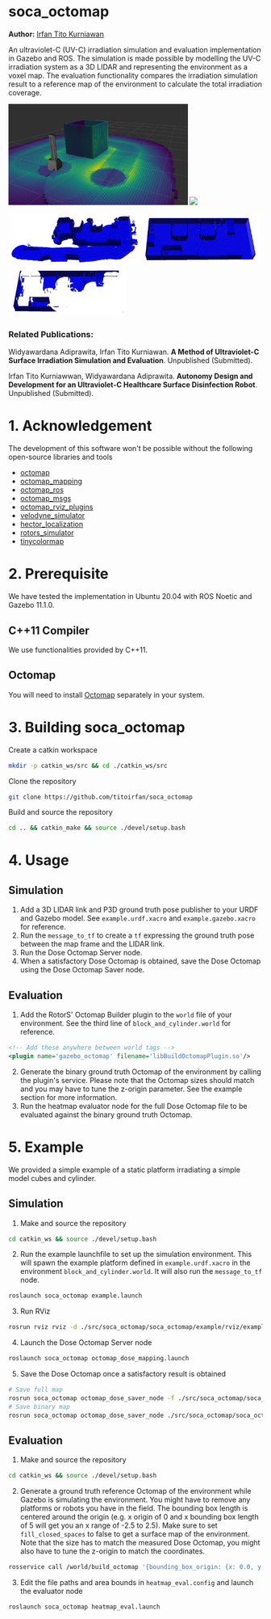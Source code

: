 # soca_octomap
**Author:** [Irfan Tito Kurniawan](https://github.com/titoirfan)

An ultraviolet-C (UV-C) irradiation simulation and evaluation implementation in Gazebo and ROS. The simulation is made possible by modelling the UV-C irradiation system as a 3D LIDAR and representing the environment as a voxel map. The evaluation functionality compares the irradiation simulation result to a reference map of the environment to calculate the total irradiation coverage.

<img src="./docs/demo.png" height="200"/> <img src="./docs/map_building.gif" height="200"/> 

<img src="./docs/map_meas.png" height="100"/> <img src="./docs/map_ref.png" height="100"/> <img src="./docs/map_diff.png" height="100"/> 

### Related Publications:
Widyawardana Adiprawita, Irfan Tito Kurniawan. **A Method of Ultraviolet-C Surface Irradiation Simulation and Evaluation**. Unpublished (Submitted).

Irfan Tito Kurniawwan, Widyawardana Adiprawita. **Autonomy Design and Development for an Ultraviolet-C Healthcare Surface Disinfection Robot**. Unpublished (Submitted).

# 1. Acknowledgement
The development of this software won't be possible without the following open-source libraries and tools
- [octomap](https://github.com/OctoMap/octomap)
- [octomap_mapping](https://github.com/OctoMap/octomap_mapping)
- [octomap_ros](https://github.com/OctoMap/octomap_ros)
- [octomap_msgs](https://github.com/OctoMap/octomap_msgs)
- [octomap_rviz_plugins](https://github.com/OctoMap/octomap_rviz_plugins)
- [velodyne_simulator](https://bitbucket.org/DataspeedInc/velodyne_simulator/src/master/)
- [hector_localization](https://github.com/tu-darmstadt-ros-pkg/hector_localization)
- [rotors_simulator](https://github.com/ethz-asl/rotors_simulator)
- [tinycolormap](https://github.com/yuki-koyama/tinycolormap)

# 2. Prerequisite

We have tested the implementation in Ubuntu 20.04 with ROS Noetic and Gazebo 11.1.0.

## C++11 Compiler
We use functionalities provided by C++11.

## Octomap
You will need to install [Octomap](https://octomap.github.io/) separately in your system.

# 3. Building soca_octomap

Create a catkin workspace
```bash
mkdir -p catkin_ws/src && cd ./catkin_ws/src
```

Clone the repository
```bash
git clone https://github.com/titoirfan/soca_octomap
```

Build and source the repository
```bash
cd .. && catkin_make && source ./devel/setup.bash 
```

# 4. Usage

## Simulation
1. Add a 3D LIDAR link and P3D ground truth pose publisher to your URDF and Gazebo model. See `example.urdf.xacro` and `example.gazebo.xacro` for reference.
2. Run the `message_to_tf` to create a `tf` expressing the ground truth pose between the map frame and the LIDAR link.
3. Run the Dose Octomap Server node.
4. When a satisfactory Dose Octomap is obtained, save the Dose Octomap using the Dose Octomap Saver node.

## Evaluation
1. Add the RotorS' Octomap Builder plugin to the `world` file of your environment. See the third line of `block_and_cylinder.world` for reference.
```xml
<!-- Add these anywhere between world tags -->
<plugin name='gazebo_octomap' filename='libBuildOctomapPlugin.so'/>
```
2. Generate the binary ground truth Octomap of the environment by calling the plugin's service. Please note that the Octomap sizes should match and you may have to tune the z-origin parameter. See the example section for more information.
3. Run the heatmap evaluator node for the full Dose Octomap file to be evaluated against the binary ground truth Octomap.

# 5. Example

We provided a simple example of a static platform irradiating a simple model cubes and cylinder.

## Simulation

1. Make and source the repository
```bash
cd catkin_ws && source ./devel/setup.bash
```
2. Run the example launchfile to set up the simulation environment. This will spawn the example platform defined in `example.urdf.xacro` in the environment `block_and_cylinder.world`. It will also run the `message_to_tf` node.
```bash
roslaunch soca_octomap example.launch
```
3. Run RViz
```bash
rosrun rviz rviz -d ./src/soca_octomap/soca_octomap/example/rviz/example.rviz
```
4. Launch the Dose Octomap Server node
```bash
roslaunch soca_octomap octomap_dose_mapping.launch
```
5. Save the Dose Octomap once a satisfactory result is obtained
```bash
# Save full map
rosrun soca_octomap octomap_dose_saver_node -f ./src/soca_octomap/soca_octomap/example/octomap/meas_octomap.ot
# Save binary map
rosrun soca_octomap octomap_dose_saver_node ./src/soca_octomap/soca_octomap/example/octomap/meas_octomap.bt
```

## Evaluation

1. Make and source the repository
```bash
cd catkin_ws && source ./devel/setup.bash
```
2. Generate a ground truth reference Octomap of the environment while Gazebo is simulating the environment. You might have to remove any platforms or robots you have in the field. The bounding box length is centered around the origin (e.g. x origin of 0 and x bounding box length of 5 will get you an x range of -2.5 to 2.5). Make sure to set `fill_closed_spaces` to false to get a surface map of the environment. Note that the size has to match the measured Dose Octomap, you might also have to tune the z-origin to match the coordinates. 
```bash
rosservice call /world/build_octomap '{bounding_box_origin: {x: 0.0, y: 0, z: 0.5}, bounding_box_lengths: {x: 5.0, y: 5.0, z: 2.05}, leaf_size: 0.05, filename: $(PATH_TO_CATKIN_WS)/src/soca_octomap/soca_octomap/example/octomaps/ref_octomap.bt, fill_closed_spaces: false}'
```
3. Edit the file paths and area bounds in `heatmap_eval.config` and launch the evaluator node
```bash
roslaunch soca_octomap heatmap_eval.launch
```